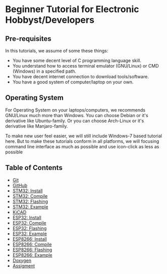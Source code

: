 # Beginner Tutorial for Electronic Hobbyst/Developers

## Pre-requisites

In this tutorials, we assume of some these things:
- You have some decent level of C programming language skill.
- You understand how to access terminal emulator (GNU/Linux) or CMD (Windows) in a specified path.
- You have decent internet connection to download tools/software.
- You have a good system of computer/laptop on your own.

## Operating System

For Operating System on your laptops/computers, we recommends GNU/Linux much more than Windows.
You can choose Debian or it's derivative like Ubuntu-family.
Or you can choose Arch-Linux or it's derivative like Manjaro-family.

To make new user feel easier, we will still include Windows-7 based tutorial here.
But to make these tutorials conform in all platforms, we will focusing command line interface as much as possible and use icon-click as less as possible

## Table of Contents
- [Git](https://github.com/mekatronik-achmadi/md_tutorial/blob/master/electronic/tutorials/git.md)
- [GitHub](https://github.com/mekatronik-achmadi/md_tutorial/blob/master/electronic/tutorials/github.md)
- [STM32: Install](https://github.com/mekatronik-achmadi/md_tutorial/blob/master/electronic/tutorials/stm32_install.md)
- [STM32: Compile](https://github.com/mekatronik-achmadi/md_tutorial/blob/master/electronic/tutorials/stm32_compile.md)
- [STM32: Flashing](https://github.com/mekatronik-achmadi/md_tutorial/blob/master/electronic/tutorials/stm32_flashing.md)
- [STM32: Example](https://github.com/mekatronik-achmadi/md_tutorial/blob/master/electronic/tutorials/stm32_example.md)
- [KiCAD](https://github.com/mekatronik-achmadi/md_tutorial/blob/master/electronic/tutorials/kicad.md)
- [ESP32: Install](https://github.com/mekatronik-achmadi/md_tutorial/blob/master/electronic/tutorials/esp32_install.md)
- [ESP32: Compile](https://github.com/mekatronik-achmadi/md_tutorial/blob/master/electronic/tutorials/esp32_compile.md)
- [ESP32: Flashing](https://github.com/mekatronik-achmadi/md_tutorial/blob/master/electronic/tutorials/esp32_flashing.md)
- [ESP32: Example](https://github.com/mekatronik-achmadi/md_tutorial/blob/master/electronic/tutorials/esp32_example.md)
- [ESP8266: Install](https://github.com/mekatronik-achmadi/md_tutorial/blob/master/electronic/tutorials/esp8266_install.md)
- [ESP8266: Compile](https://github.com/mekatronik-achmadi/md_tutorial/blob/master/electronic/tutorials/esp8266_compile.md)
- [ESP8266: Flashing](https://github.com/mekatronik-achmadi/md_tutorial/blob/master/electronic/tutorials/esp8266_flashing.md)
- [ESP8266: Example](https://github.com/mekatronik-achmadi/md_tutorial/blob/master/electronic/tutorials/esp8266_example.md)
- [Doxygen](https://github.com/mekatronik-achmadi/md_tutorial/blob/master/electronic/tutorials/doxygen.md)
- [Assigment](https://github.com/mekatronik-achmadi/md_tutorial/blob/master/electronic/tutorials/assignment.md)
